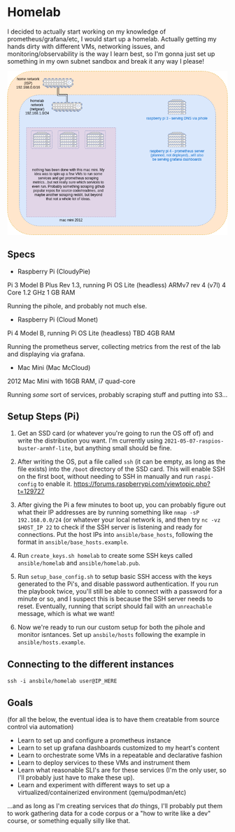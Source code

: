 # Homelab

I decided to actually start working on my knowledge of prometheus/grafana/etc, I would start up a homelab. Actually getting my hands dirty with different VMs, networking issues, and monitoring/observability is the way I learn best, so I'm gonna just set up something in my own subnet sandbox and break it any way I please!

![the current setup](homelab_diagram.png)

## Specs

- Raspberry Pi (CloudyPie)

Pi 3 Model B Plus Rev 1.3, running Pi OS Lite (headless)
ARMv7 rev 4 (v7l) 4 Core 1.2 GHz
1 GB RAM

Running the pihole, and probably not much else.

- Raspberry Pi (Cloud Monet)

Pi 4 Model B, running Pi OS Lite (headless)
TBD
4GB RAM

Running the prometheus server, collecting metrics from the rest of the lab and displaying via grafana.

- Mac Mini (Mac McCloud)

2012 Mac Mini with 16GB RAM, i7 quad-core

Running _some_ sort of services, probably scraping stuff and putting into S3...

## Setup Steps (Pi)

1. Get an SSD card (or whatever you're going to run the OS off of) and write the distribution you want. I'm currently using `2021-05-07-raspios-buster-armhf-lite`, but anything small should be fine.

2. After writing the OS, put a file called `ssh` (it can be empty, as long as the file exists) into the `/boot` directory of the SSD card. This will enable SSH on the first boot, without needing to SSH in manually and run `raspi-config` to enable it.
https://forums.raspberrypi.com/viewtopic.php?t=129727

3. After giving the Pi a few minutes to boot up, you can probably figure out what their IP addresses are by running something like `nmap -sP 192.168.0.0/24` (or whatever your local network is, and then try `nc -vz $HOST_IP 22` to check if the SSH server is listening and ready for connections. Put the host IPs into `ansible/base_hosts`, following the format in `ansible/base_hosts.example`.

4. Run `create_keys.sh homelab` to create some SSH keys called `ansible/homelab` and `ansible/homelab.pub`.

5. Run `setup_base_config.sh` to setup basic SSH access with the keys generated to the Pi's, and disable password authentication. If you run the playbook twice, you'll still be able to connect with a password for a minute or so, and I suspect this is because the SSH server needs to reset. Eventually, running that script should fail with an `unreachable` message, which is what we want!

6. Now we're ready to run our custom setup for both the pihole and monitor isntances. Set up `ansbile/hosts` following the example in `ansible/hosts.example`.

## Connecting to the different instances

```
ssh -i ansbile/homelab user@IP_HERE
```

## Goals

(for all the below, the eventual idea is to have them creatable from source control via automation)

- Learn to set up and configure a prometheus instance
- Learn to set up grafana dashboards customized to my heart's content
- Learn to orchestrate some VMs in a repeatable and declarative fashion
- Learn to deploy services to these VMs and instrument them
- Learn what reasonable SLI's are for these services (I'm the only user, so I'll probably just have to make these up).
- Learn and experiment with different ways to set up a virtualized/containerized environment (qemu/podman/etc)

...and as long as I'm creating services that _do_ things, I'll probably put them to work gathering data for a code corpus or a "how to write like a dev" course, or something equally silly like that.
